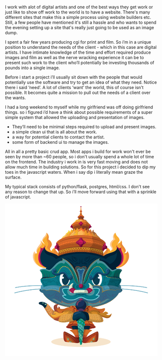 I work with alot of digital artists and one of the best ways they get work or just like to show off work to the world is to have a website. There's many different sites that make this a simple process using website builders etc. Still, a few people have mentioned it's still a hassle and who wants to spend the evening setting up a site that's really just going to be used as an image dump.

I spent a fair few years producing cgi for print and film. So i’m in a unique position to understand the needs of the client - which in this case are digital artists. I have intimate knowledge of the time and effort required produce images and film as well as the nerve wracking experience it can be to present such work to the client who’ll potentially be investing thousands of pounds into a single image.

Before i start a project i’ll usually sit down with the people that would potentially use the software and try to get an idea of what they need. Notice there i said ‘need’. A lot of clients ‘want’ the world, this of course isn't possible. It becomes quite a mission to pull out the needs of a client over the wants.

I had a long weekend to myself while my girlfriend was off doing girlfriend things. so i figured i’d have a think about possible requirements of a super simple system that allowed the uploading and presentation of images.

* They’ll need to be minimal steps required to upload and present images.
* a simple clean ui that is all about the work.
* a way for potential clients to contact the artist.
* some form of backend ui to manage the images.

All in all a pretty basic crud app. Most apps i build for work won't ever be seen by more than ~60 people, so i don't usually spend a whole lot of time on the frontend. The industry i work in is very fast moving and does not allow much time in building solutions. So for this project i decided to dip my toes in the javascript waters. When i say dip i literally mean graze the surface.

My typical stack consists of python/flask, postgres, html/css. I don't see any reason to change that up. So i’ll move forward using that with a sprinkle of javascript.

![Image of Yaktocat](yaktocat.png)